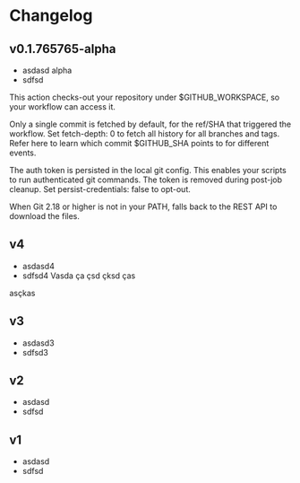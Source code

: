 # Changelog


## v0.1.765765-alpha
- asdasd alpha
- sdfsd 

This action checks-out your repository under $GITHUB_WORKSPACE, so your workflow can access it.

Only a single commit is fetched by default, for the ref/SHA that triggered the workflow. Set fetch-depth: 0 to fetch all history for all branches and tags. Refer here to learn which commit $GITHUB_SHA points to for different events.

The auth token is persisted in the local git config. This enables your scripts to run authenticated git commands. The token is removed during post-job cleanup. Set persist-credentials: false to opt-out.

When Git 2.18 or higher is not in your PATH, falls back to the REST API to download the files.

## v4
- asdasd4
- sdfsd4
Vasda ça çsd
çksd ças

asçkas


## v3
- asdasd3
- sdfsd3

## v2
- asdasd
- sdfsd 


## v1
- asdasd
- sdfsd 
